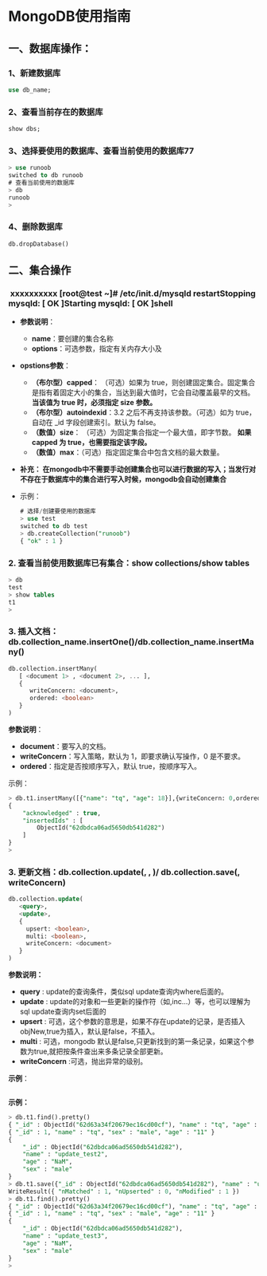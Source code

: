 

# MongoDB使用指南

## 一、数据库操作：

### 1、新建数据库

```sql
use db_name;
```

### 2、查看当前存在的数据库

```sql
show dbs;
```



### 3、选择要使用的数据库、查看当前使用的数据库77

```sql
> use runoob
switched to db runoob
# 查看当前使用的数据库
> db
runoob
> 
```

### 4、删除数据库

```sqlite
db.dropDatabase()
```

## 二、集合操作

###  xxxxxxxxxx [root@test ~]# /etc/init.d/mysqld restartStopping mysqld: [ OK ]Starting mysqld: [ OK ]shell

- **参数说明**：

  - **name**：要创建的集合名称
  - **options**：可选参数，指定有关内存大小及

- **opstions参数**：

  - **（布尔型）capped**： （可选）如果为 true，则创建固定集合。固定集合是指有着固定大小的集合，当达到最大值时，它会自动覆盖最早的文档。 **当该值为 true 时，必须指定 size 参数。**
  - **（布尔型）autoindexid**：3.2 之后不再支持该参数。（可选）如为 true，自动在 _id 字段创建索引。默认为 false。
  - **（数值）size**： （可选）为固定集合指定一个最大值，即字节数。 **如果 capped 为 true，也需要指定该字段。**
  - **（数值）max**：（可选）指定固定集合中包含文档的最大数量。

- **补充： 在mongodb中不需要手动创建集合也可以进行数据的写入；当发行对不存在于数据库中的集合进行写入时候，mongodb会自动创建集合**

- 示例：

  ```sql
  # 选择/创建要使用的数据库
  > use test
  switched to db test
  > db.createCollection("runoob")
  { "ok" : 1 }
  ```

### 2. 查看当前使用数据库已有集合：show collections/show tables

```sql
> db
test
> show tables
t1
> 
```

### 3. 插入文档：db.collection_name.insertOne()/db.collection_name.insertMany()



```sql
db.collection.insertMany(
   [ <document 1> , <document 2>, ... ],
   {
      writeConcern: <document>,
      ordered: <boolean>
   }
)
```

**参数说明**：

- **document**：要写入的文档。
- **writeConcern**：写入策略，默认为 1，即要求确认写操作，0 是不要求。
- **ordered**：指定是否按顺序写入，默认 true，按顺序写入。

示例：

```sql
> db.t1.insertMany([{"name": "tq", "age": 18}],{writeConcern: 0,ordered: true})
{
	"acknowledged" : true,
	"insertedIds" : [
		ObjectId("62dbdca06ad5650db541d282")
	]
}
> 
```

### 3. 更新文档：db.collection.update(<querypolice>, <updateContent>, <updatepolice>)/ db.collection.save(<documentContent>, writeConcern)

```sql
db.collection.update(
   <query>,
   <update>,
   {
     upsert: <boolean>,
     multi: <boolean>,
     writeConcern: <document>
   }
)
```

**参数说明：**

- **query** : update的查询条件，类似sql update查询内where后面的。
- **update** : update的对象和一些更新的操作符（如$,$inc...）等，也可以理解为sql update查询内set后面的
- **upsert** : 可选，这个参数的意思是，如果不存在update的记录，是否插入objNew,true为插入，默认是false，不插入。
- **multi** : 可选，mongodb 默认是false,只更新找到的第一条记录，如果这个参数为true,就把按条件查出来多条记录全部更新。
- **writeConcern** :可选，抛出异常的级别。

**示例**：

```

```

**示例：**

```sql
> db.t1.find().pretty()
{ "_id" : ObjectId("62d63a34f20679ec16cd00cf"), "name" : "tq", "age" : 23 }
{ "_id" : 1, "name" : "tq", "sex" : "male", "age" : "11" }
{
	"_id" : ObjectId("62dbdca06ad5650db541d282"),
	"name" : "update_test2",
	"age" : "NaM",
	"sex" : "male"
}
> db.t1.save({"_id" : ObjectId("62dbdca06ad5650db541d282"), "name" : "update_test3", "age" : "NaM", "sex" : "male"})
WriteResult({ "nMatched" : 1, "nUpserted" : 0, "nModified" : 1 })
> db.t1.find().pretty()
{ "_id" : ObjectId("62d63a34f20679ec16cd00cf"), "name" : "tq", "age" : 23 }
{ "_id" : 1, "name" : "tq", "sex" : "male", "age" : "11" }
{
	"_id" : ObjectId("62dbdca06ad5650db541d282"),
	"name" : "update_test3",
	"age" : "NaM",
	"sex" : "male"
}
> 

```

